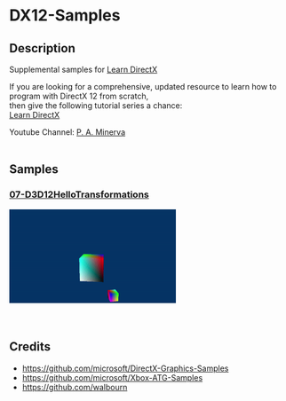 # DX12-Samples
## Description
Supplemental samples for [Learn DirectX](https://www.learndirectx.net/) <br />

If you are looking for a comprehensive, updated resource to learn how to program with DirectX 12 from scratch, <br />
then give the following tutorial series a chance: <br />
[Learn DirectX](https://www.learndirectx.net/) <br />

Youtube Channel: [P. A. Minerva](https://www.youtube.com/channel/UCbIj8FkdUnF4uNypTPsuzpA) <br /> <br />

## Samples
### [07-D3D12HelloTransformations](https://github.com/PAMinerva/DX12Samples/tree/master/07-D3D12HelloTransformations)
<!---
![](images/camera.gif) <br /><br />
-->
<img src="images/07.gif" alt="camera" width="300"/>  <br /><br /><br />

## Credits
* https://github.com/microsoft/DirectX-Graphics-Samples <br />
* https://github.com/microsoft/Xbox-ATG-Samples <br />
* https://github.com/walbourn
